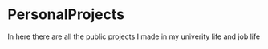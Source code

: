 # PersonalProjects
In here there are all the public projects I made in my univerity life and job life
